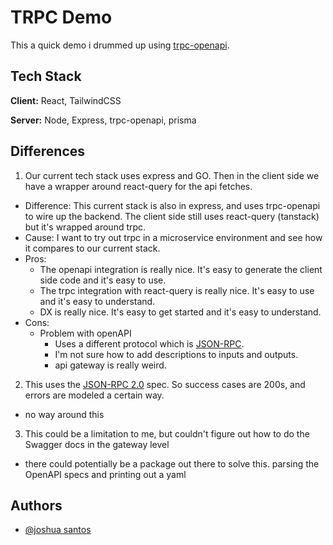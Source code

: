 
# TRPC Demo

This a quick demo i drummed up using [trpc-openapi](https://github.com/jlalmes/trpc-openapi).
## Tech Stack

**Client:** React, TailwindCSS

**Server:** Node, Express, trpc-openapi, prisma


## Differences

1. Our current tech stack uses express and GO. Then in the client side we have a wrapper around react-query for the api fetches. 
- Difference: This current stack is also in express, and uses trpc-openapi to wire up the backend. The client side still uses react-query (tanstack) but it's wrapped around trpc.
- Cause: I want to try out trpc in a microservice environment and see how it compares to our current stack.
- Pros: 
  - The openapi integration is really nice. It's easy to generate the client side code and it's easy to use. 
  - The trpc integration with react-query is really nice. It's easy to use and it's easy to understand.
  - DX is really nice. It's easy to get started and it's easy to understand.
- Cons:
  - Problem with openAPI
    - Uses a different protocol which is [JSON-RPC](https://www.jsonrpc.org/specification).
    - I'm not sure how to add descriptions to inputs and outputs.
    - api gateway is really weird.

2. This uses the [JSON-RPC 2.0](https://www.jsonrpc.org/specification) spec. So success cases are 200s, and errors are modeled a certain way.
- no way around this

3. This could be a limitation to me, but couldn't figure out how to do the Swagger docs in the gateway level
- there could potentially be a package out there to solve this. parsing the OpenAPI specs and printing out a yaml



## Authors

- [@joshua santos](https://www.github.com/mrnicericee)

